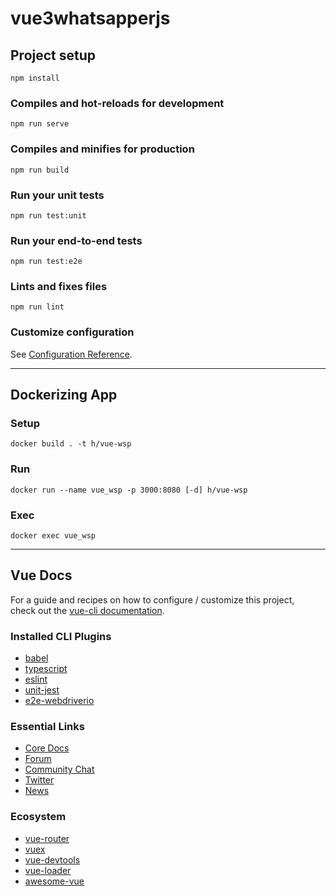 # vue3whatsapperjs

## Project setup
```
npm install
```

### Compiles and hot-reloads for development
```
npm run serve
```

### Compiles and minifies for production
```
npm run build
```

### Run your unit tests
```
npm run test:unit
```

### Run your end-to-end tests
```
npm run test:e2e
```

### Lints and fixes files
```
npm run lint
```

### Customize configuration
See [Configuration Reference](https://cli.vuejs.org/config/).

***
## Dockerizing App

### Setup
```
docker build . -t h/vue-wsp
```
### Run
```
docker run --name vue_wsp -p 3000:8080 [-d] h/vue-wsp
```

### Exec
```
docker exec vue_wsp
```

***
## Vue Docs

<p>
      For a guide and recipes on how to configure / customize this project,<br />
      check out the
      <a href="https://cli.vuejs.org" target="_blank" rel="noopener"
        >vue-cli documentation</a
      >.
    </p>
    <h3>Installed CLI Plugins</h3>
    <ul>
      <li>
        <a
          href="https://github.com/vuejs/vue-cli/tree/dev/packages/%40vue/cli-plugin-babel"
          target="_blank"
          rel="noopener"
          >babel</a
        >
      </li>
      <li>
        <a
          href="https://github.com/vuejs/vue-cli/tree/dev/packages/%40vue/cli-plugin-typescript"
          target="_blank"
          rel="noopener"
          >typescript</a
        >
      </li>
      <li>
        <a
          href="https://github.com/vuejs/vue-cli/tree/dev/packages/%40vue/cli-plugin-eslint"
          target="_blank"
          rel="noopener"
          >eslint</a
        >
      </li>
      <li>
        <a
          href="https://github.com/vuejs/vue-cli/tree/dev/packages/%40vue/cli-plugin-unit-jest"
          target="_blank"
          rel="noopener"
          >unit-jest</a
        >
      </li>
      <li>
        <a
          href="https://github.com/vuejs/vue-cli/tree/dev/packages/%40vue/cli-plugin-e2e-webdriverio"
          target="_blank"
          rel="noopener"
          >e2e-webdriverio</a
        >
      </li>
    </ul>
    <h3>Essential Links</h3>
    <ul>
      <li>
        <a href="https://vuejs.org" target="_blank" rel="noopener">Core Docs</a>
      </li>
      <li>
        <a href="https://forum.vuejs.org" target="_blank" rel="noopener"
          >Forum</a
        >
      </li>
      <li>
        <a href="https://chat.vuejs.org" target="_blank" rel="noopener"
          >Community Chat</a
        >
      </li>
      <li>
        <a href="https://twitter.com/vuejs" target="_blank" rel="noopener"
          >Twitter</a
        >
      </li>
      <li>
        <a href="https://news.vuejs.org" target="_blank" rel="noopener">News</a>
      </li>
    </ul>
    <h3>Ecosystem</h3>
    <ul>
      <li>
        <a href="https://router.vuejs.org" target="_blank" rel="noopener"
          >vue-router</a
        >
      </li>
      <li>
        <a href="https://vuex.vuejs.org" target="_blank" rel="noopener">vuex</a>
      </li>
      <li>
        <a
          href="https://github.com/vuejs/vue-devtools#vue-devtools"
          target="_blank"
          rel="noopener"
          >vue-devtools</a
        >
      </li>
      <li>
        <a href="https://vue-loader.vuejs.org" target="_blank" rel="noopener"
          >vue-loader</a
        >
      </li>
      <li>
        <a
          href="https://github.com/vuejs/awesome-vue"
          target="_blank"
          rel="noopener"
          >awesome-vue</a
        >
      </li>
    </ul>

